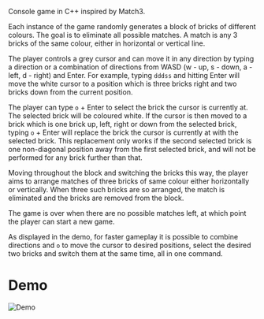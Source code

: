 Console game in C++ inspired by Match3.

Each instance of the game randomly generates a block of bricks of different colours. The goal is to eliminate all possible matches.
A match is any 3 bricks of the same colour, either in horizontal or vertical line.

The player controls a grey cursor and can move it in any direction by typing a direction or a combination of directions from WASD (w - up, s - down, a - left, d - right) and Enter. 
For example, typing `dddss` and hitting Enter will move the white cursor to a position which is three bricks right and two bricks down from the current position.

The player can type `o` + Enter to select the brick the cursor is currently at. The selected brick will be coloured white. If the cursor is then moved to a brick which is one brick up, left, right or down from the
selected brick, typing `o` + Enter will replace the brick the cursor is currently at with the selected brick. This replacement only works if the second selected brick is one non-diagonal position away from the first selected brick, and will not be performed for any brick further than that.

Moving throughout the block and switching the bricks this way, the player aims to arrange matches of three bricks of same colour either horizontally or vertically. When three such bricks are so arranged, the match is eliminated and the bricks are removed from the block.

The game is over when there are no possible matches left, at which point the player can start a new game.

As displayed in the demo, for faster gameplay it is possible to combine directions and `o` to move the cursor to desired positions, select the desired two bricks and switch them at the same time, all in one command.

# Demo

![Demo](./demo.gif)
